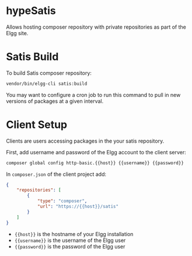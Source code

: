 hypeSatis
=========

Allows hosting composer repository with private repositories as part of the Elgg site.

Satis Build
===========

To build Satis composer repository:

```sh
vendor/bin/elgg-cli satis:build
```

You may want to configure a cron job to run this command to pull in new versions of packages at a given interval.

Client Setup
============

Clients are users accessing packages in the your satis repository.

First, add username and password of the Elgg account to the client server:

```sh
composer global config http-basic.{{host}} {{username}} {{password}}
```

In ``composer.json`` of the client project add:

```json
{
    "repositories": [
        {
            "type": "composer",
            "url": "https://{{host}}/satis"
        }
    ]
}
```

 * `{{host}}` is the hostname of your Elgg installation
 * `{{username}}` is the username of the Elgg user
 * `{{password}}` is the password of the Elgg user
 



